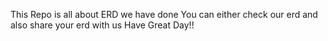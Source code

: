 This Repo is all about ERD we have done
You can either check our erd and also share your erd with us
Have Great Day!!
